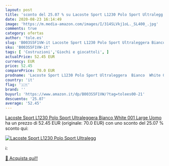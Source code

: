 ```yaml
---
layout: post
title: 'sconto del 25.07 % su Lacoste Sport L1230 Polo Sport Ultralegg  '
date: 2020-08-23 16:14:49
image: 'https://m.media-amazon.com/images/I/314SLVkj1oL._SL400_.jpg'
comments: true
category: ofertas
author: 'tole.es'
slug: 'B003S5F1VW-it Lacoste Sport L1230 Polo Sport Ultraleggera Bianco White...'
sku: 'B003S5F1VW-it'
tags: [ 'Costruzioni','Giochi e giocattoli', ]
actualPrice: 52.45 EUR
currency: EUR
price: 52.45
comparePrice: 70.0 EUR
prodname: 'Lacoste Sport L1230 Polo Sport Ultraleggera  Bianco  White 001   Large Uomo'
country: 'it'
flag: '🇮🇹'
brand: ''
buyurl: 'https://www.amazon.it/dp/B003S5F1VW/?tag=tolees00-21'
descuento: '25.07'
average: '52.45'
---
```


[Lacoste Sport L1230 Polo Sport Ultraleggera  Bianco  White 001   Large Uomo](https://www.amazon.it/dp/B003S5F1VW/?tag=tolees00-21) ha un prezzo di 52.45 EUR (originale: 70.0 EUR) con uno sconto del 25.07 % sconto qui:

[![Lacoste Sport L1230 Polo Sport Ultralegg](https://m.media-amazon.com/images/I/314SLVkj1oL._SL400_.jpg)](https://www.amazon.it/dp/B003S5F1VW/?tag=tolees00-21)

ℹ️:


[🛒 Acquista qui!!](https://www.amazon.it/dp/B003S5F1VW/?tag=tolees00-21)
